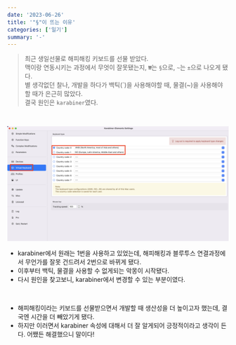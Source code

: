 ```yaml
---
date: '2023-06-26'
title: '"§"이 뜨는 이유'
categories: ['일기']
summary: '-'
---
```


> 최근 생일선물로 해피해킹 키보드를 선물 받았다.  
> 맥이랑 연동시키는 과정에서 무엇이 잘못됐는지, `₩`는 `§`으로, `~`는 `±`으로 나오게 됐다.  
> 별 생각없던 찰나, 개발을 하다가 백틱(\`)을 사용해야할 때, 물결(~)을 사용해야 할 때가 은근히 많았다.  
> 결국 원인은 `karabiner`였다.

<br>

![karabiner](./karabiner-capture.png)

- karabiner에서 원래는 1번을 사용하고 있었는데, 해피해킹과 블루투스 연결과정에서 무언가를 잘못 건드려서 2번으로 바뀌게 됐다.
- 이후부터 백틱, 물결을 사용할 수 없게되는 악몽이 시작됐다.
- 다시 원인을 찾고보니, karabiner에서 변경할 수 있는 부분이였다.

<br>

- 해피해킹이라는 키보드를 선물받으면서 개발할 때 생산성을 더 높이고자 했는데, 결국엔 시간을 더 빼았기게 됐다.
- 하지만 이러면서 karabiner 속성에 대해서 더 잘 알게되어 긍정적이라고 생각이 든다. 어쨌든 해결했으니 말이다!
